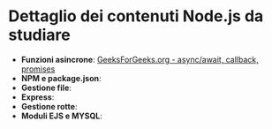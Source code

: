 # Dettaglio dei contenuti Node.js da studiare 

- **Funzioni asincrone**: [GeeksForGeeks.org - async/await, callback, promises](https://www.geeksforgeeks.org/callbacks-vs-promises-vs-async-await/)
- **NPM e package.json**: 
- **Gestione file**: 
- **Express**: 
- **Gestione rotte**:
- **Moduli EJS e MYSQL**:
